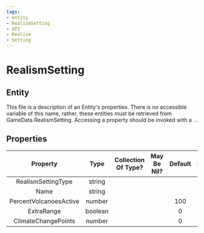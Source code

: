 ```yaml
---
tags:
- entity
- RealismSetting
- XP2
- Realism
- Setting
---
```

# RealismSetting
## Entity
This file is a description of an Entity's properties. There is no accessible variable of this name, rather, these entities must be retrieved from GameData.RealismSetting. Accessing a property should be invoked with a `.`.
## Properties
|	Property	|	Type	|	Collection Of Type?	|	May Be Nil?	|	Default	|	References	|	Key	|	Notes	|
|	:-:	|	:-:	|	:-:	|	:-:	|	:-:	|	:-:	|	:-:	|	-:	|
|	RealismSettingType	|	string	|		|		|		|		|		|	|
|	Name	|	string	|		|		|		|		|		|	|
|	PercentVolcanoesActive	|	number	|		|		|	100	|		|		|	|
|	ExtraRange	|	boolean	|		|		|	0	|		|		|	|
|	ClimateChangePoints	|	number	|		|		|	0	|		|		|	|
